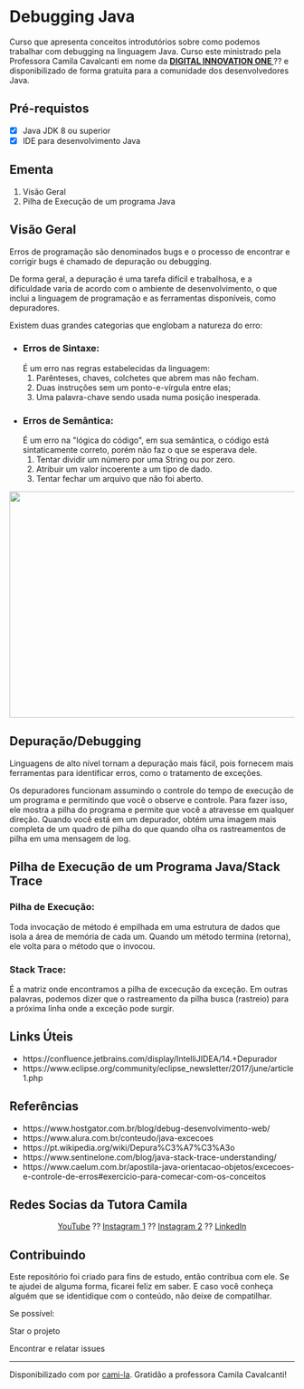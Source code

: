 <h1>Debugging Java</h1>
<p>Curso que apresenta conceitos introdutórios sobre como podemos trabalhar com debugging na linguagem Java. 
Curso este ministrado pela Professora Camila Cavalcanti em nome da <strong> <a href="https://web.digitalinnovation.one/home"> DIGITAL INNOVATION ONE  </a></strong> ?? e disponibilizado de forma gratuita para a comunidade dos desenvolvedores Java.

<h2>
 Pré-requistos
</h2>

- [x] Java JDK 8 ou superior
- [x] IDE para desenvolvimento Java

<h2> Ementa</h2>
<ol>
    <li>Visão Geral</li>
    <li>Pilha de Execução de um programa Java</li>
</ol>

<h2>Visão Geral</h2>

<p>Erros de programação são denominados bugs e o processo de encontrar e corrigir bugs é chamado de depuração ou debugging.</p>
<p>De forma geral, a depuração é uma tarefa difícil e trabalhosa, e a dificuldade varia de acordo com o ambiente de desenvolvimento, o que inclui a linguagem de programação e as ferramentas disponíveis, como depuradores.</p>

<p>Existem duas grandes categorias que englobam a natureza do erro:</p>
<ul>
    <li><h3>Erros de Sintaxe:</h3>É um erro nas regras estabelecidas da linguagem:
        <ol>
            <li>Parênteses, chaves, colchetes que abrem mas não fecham.</li>
            <li>Duas instruções sem um ponto-e-vírgula entre elas;</li>
            <li>Uma palavra-chave sendo usada numa posição inesperada.</li>        
        </ol>
    </li>
    <li><h3>Erros de Semântica:</h3>  É um erro na "lógica do código", em sua semântica, o código está sintaticamente correto, porém não faz o que se esperava dele.
        <ol>
            <li>Tentar dividir um número por uma String ou por zero.</li>
            <li>Atribuir um valor incoerente a um tipo de dado.</li>
            <li>Tentar fechar um arquivo que não foi aberto.</li>
        </ol>
    </li>
</ul>

<div align="center">
    <img src="https://media1.giphy.com/media/9o9dh1JRGThC1qxGTJ/giphy.gif?cid=ecf05e47e4eg6hhx3ku1sec3j55c616p31sgn63m6kf0kcmu&rid=giphy.gif&ct=g" width="600" height="400">
</div>

<h2>Depuração/Debugging</h2>
<p>Linguagens de alto nível tornam a depuração mais fácil, pois fornecem mais ferramentas para identificar erros, como o tratamento de exceções. </p>
<p>Os depuradores funcionam assumindo o controle do tempo de execução de um programa e permitindo que você o observe e controle. Para fazer isso, ele mostra a pilha do programa e permite que você a atravesse em qualquer direção. Quando você está em um depurador, obtém uma imagem mais completa de um quadro de pilha do que quando olha os rastreamentos de pilha em uma mensagem de log.</p>

<h2>Pilha de Execução de um Programa Java/Stack Trace</h2>
<p><h3>Pilha de Execução:</h3> Toda invocação de método é empilhada em uma estrutura de dados que isola a área de memória de cada um. Quando um método termina (retorna), ele volta para o método que o invocou.</p>
<p><h3>Stack Trace:</h3> É a matriz onde encontramos a pilha de excecução da exceção. Em outras palavras, podemos dizer que o rastreamento da pilha busca (rastreio) para a próxima linha onde a exceção pode surgir.</p>

<h2> Links Úteis</h2>
<ul>
    <li>https://confluence.jetbrains.com/display/IntelliJIDEA/14.+Depurador</li>
    <li>https://www.eclipse.org/community/eclipse_newsletter/2017/june/article1.php</li>
</ul>

<h2> Referências </h2>
<ul>
    <li>https://www.hostgator.com.br/blog/debug-desenvolvimento-web/</li>
    <li>https://www.alura.com.br/conteudo/java-excecoes</li>
    <li>https://pt.wikipedia.org/wiki/Depura%C3%A7%C3%A3o</li>
    <li>https://www.sentinelone.com/blog/java-stack-trace-understanding/</li>
    <li>https://www.caelum.com.br/apostila-java-orientacao-objetos/excecoes-e-controle-de-erros#exercicio-para-comecar-com-os-conceitos</li>
</ul>

<h2> Redes Socias da Tutora Camila</h2>
<p align="center">
<a href="https://www.youtube.com/channel/UCqchrwxLd023IrA8KlCpH9g">YouTube</a> ??
<a href="https://www.instagram.com/estudant.i/">Instagram 1</a> ??
<a href="https://www.instagram.com/camimi_la/">Instagram 2</a> ??
<a href="https://www.linkedin.com/in/cami-la/">LinkedIn</a>
</p>


<h2> Contribuindo </h2>

Este repositório foi criado para fins de estudo, então contribua com ele.
Se te ajudei de alguma forma, ficarei feliz em saber. E caso você conheça alguém que se identidique com o conteúdo, não deixe de compatilhar.

Se possível:

  Star o projeto

 Encontrar e relatar issues


------------

Disponibilizado com  por [cami-la](https://www.linkedin.com/in/cami-la/ "cami-la").
Gratidão a professora Camila Cavalcanti!

